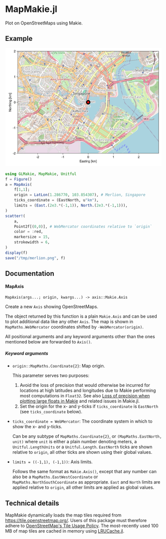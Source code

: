 # MapMakie.jl

Plot on OpenStreetMaps using Makie.

## Example

![](README.png)

```julia
using GLMakie, MapMakie, Unitful
f = Figure()
a = MapAxis(
    f[1,1];
    origin = LatLon(1.286770, 103.854307), # Merlion, Singapore
    ticks_coordinate = (EastNorth, u"km"),
    limits = (East.(2e3.*(-1,1)), North.(2e3.*(-1,1))),
)
scatter!(
    a,
    Point2f[(0,0)], # WebMercator coordinates relative to `origin`
    color = :red,
    markersize = 15,
    strokewidth = 6,
)
display(f)
save("/tmp/merlion.png", f)
```

## Documentation

#### MapAxis

```
MapAxis(args...; origin, kwargs...) -> axis::Makie.Axis
```

Create a new `Axis` showing OpenStreetMaps.

The object returned by this function is a plain `Makie.Axis` and can be used to plot additional data like any other `Axis`. The map is shown in `MapMaths.WebMercator` coordinates shifted by `-WebMercator(origin)`.

All positional arguments and any keyword arguments other than the ones mentioned below are forwarded to `Axis()`.

##### Keyword arguments

- `origin::MapMaths.Coordinate{2}`: Map origin.

  This parameter serves two purposes:
  1) Avoid the loss of precision that would otherwise be incurred for locations at high latitudes and longitudes due to Makie performing most computations in `Float32`. See also [Loss of precision when plotting large floats in Makie](https://github.com/MakieOrg/Makie.jl/issues/1196) and related issues in Makie.jl.
  2) Set the origin for the x- and y-ticks if `ticks_coordinate` is `EastNorth` (see `ticks_coordinate` below).

- `ticks_coordinate = WebMercator`: The coordinate system in which to show the x- and y-ticks.

  Can be any subtype of `MapMaths.Coordinate{2}`, or `(MapMaths.EastNorth, unit)` where `unit` is either a plain number denoting meters, a `Unitful.LengthUnits` or a `Unitful.Length`. `EastNorth` ticks are shown relative to `origin`, all other ticks are shown using their global values.

- `limits = ((-1,1), (-1,1))`: Axis limits.

  Follows the same format as `Makie.Axis()`, except that any number can also be a `MapMaths.EastWestCoordinate` or `MapMaths.NorthSouthCoordinate` as appropriate. `East` and `North` limits are applied relative to `origin`, all other limits are applied as global values.

## Technical details

MapMakie dynamically loads the map tiles required from https://tile.openstreetmap.org/. Users of this package must therefore adhere to [OpenStreetMap's Tile Usage Policy](https://operations.osmfoundation.org/policies/tiles/). The most-recently used 100 MB of map tiles are cached in memory using [LRUCache.jl](https://github.com/JuliaCollections/LRUCache.jl).